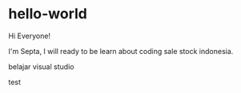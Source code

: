 # hello-world

Hi Everyone!

I'm Septa, I will ready to be learn about coding
sale stock indonesia.

belajar visual studio

test